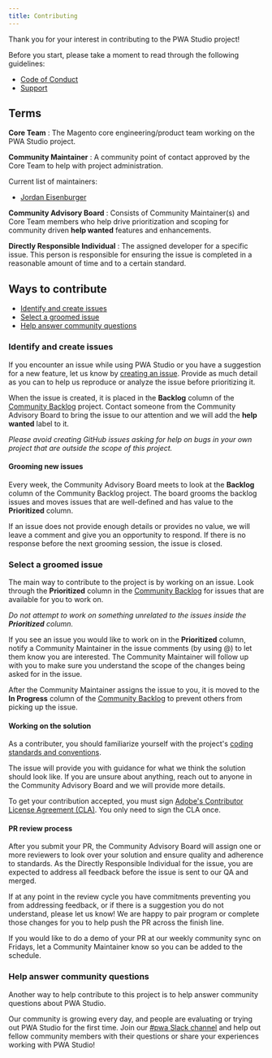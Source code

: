 ```yaml
---
title: Contributing
---
```


Thank you for your interest in contributing to the PWA Studio project!

Before you start, please take a moment to read through the following guidelines:

-   [Code of Conduct][]
-   [Support][]

## Terms

**Core Team**
: The Magento core engineering/product team working on the PWA Studio project.

**Community Maintainer**
: A community point of contact approved by the Core Team to help with project administration.

Current list of maintainers:

-   [Jordan Eisenburger](https://github.com/Jordaneisenburger)

**Community Advisory Board**
: Consists of Community Maintainer(s) and Core Team members who help drive prioritization and scoping for community driven **help wanted** features and enhancements.

**Directly Responsible Individual**
: The assigned developer for a specific issue.
This person is responsible for ensuring the issue is completed in a reasonable amount of time and to a certain standard.

## Ways to contribute

-   [Identify and create issues](#identify-and-create-issues)
-   [Select a groomed issue](#select-a-groomed-issue)
-   [Help answer community questions](#help-answer-community-questions)

### Identify and create issues

If you encounter an issue while using PWA Studio or you have a suggestion for a new feature, let us know by [creating an issue][].
Provide as much detail as you can to help us reproduce or analyze the issue before prioritizing it.

When the issue is created, it is placed in the **Backlog** column of the [Community Backlog][] project.
Contact someone from the Community Advisory Board to bring the issue to our attention and we will add the **help wanted** label to it.

_Please avoid creating GitHub issues asking for help on bugs in your own project that are outside the scope of this project._

#### Grooming new issues

Every week, the Community Advisory Board meets to look at the **Backlog** column of the Community Backlog project.
The board grooms the backlog issues and moves issues that are well-defined and has value to the **Prioritized** column.

If an issue does not provide enough details or provides no value, we will leave a comment and give you an opportunity to respond.
If there is no response before the next grooming session, the issue is closed.

### Select a groomed issue

The main way to contribute to the project is by working on an issue.
Look through the **Prioritized** column in the [Community Backlog][] for issues that are available for you to work on.

_Do not attempt to work on something unrelated to the issues inside the **Prioritized** column._

If you see an issue you would like to work on in the **Prioritized** column, notify a Community Maintainer in the issue comments (by using @) to let them know you are interested.
The Community Maintainer will follow up with you to make sure you understand the scope of the changes being asked for in the issue.

After the Community Maintainer assigns the issue to you, it is moved to the **In Progress** column of the [Community Backlog][] to prevent others from picking up the issue.

#### Working on the solution

As a contributer, you should familiarize yourself with the project's [coding standards and conventions][].

The issue will provide you with guidance for what we think the solution should look like.
If you are unsure about anything, reach out to anyone in the Community Advisory Board and we will provide more details.

To get your contribution accepted, you must sign [Adobe's Contributor License Agreement (CLA)](https://opensource.adobe.com/cla.html).
You only need to sign the CLA once.

#### PR review process

After you submit your PR, the Community Advisory Board will assign one or more reviewers to look over your solution and ensure quality and adherence to standards.
As the Directly Responsible Individual for the issue, you are expected to address all feedback before the issue is sent to our QA and merged.

If at any point in the review cycle you have commitments preventing you from addressing feedback, or
if there is a suggestion you do not understand, please let us know!
We are happy to pair program or complete those changes for you to help push the PR across the finish line.

If you would like to do a demo of your PR at our weekly community sync on Fridays, let a Community Maintainer know so you can be added to the schedule.

### Help answer community questions

Another way to help contribute to this project is to help answer community questions about PWA Studio.

Our community is growing every day, and people are evaluating or trying out PWA Studio for the first time.
Join our [#pwa Slack channel][] and help out fellow community members with their questions or share your experiences working with PWA Studio!

[code of conduct]: CODE_OF_CONDUCT.md
[support]: SUPPORT.md
[community backlog]: https://github.com/magento/pwa-studio/projects/3
[#pwa slack channel]: https://magentocommeng.slack.com/archives/C71HNKYS2
[creating an issue]: https://github.com/magento/pwa-studio/issues/new/choose
[coding standards and conventions]: https://github.com/magento/pwa-studio/wiki/Project-coding-standards-and-conventions
